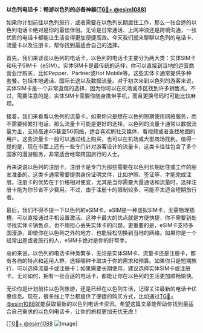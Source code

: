 **以色列电话卡：畅游以色列的必备神器[[TG💪+ @esim1088](https://t.me/s/esim1088)]**

如果你计划前往以色列旅行，或者需要在以色列长期居住工作，那么一张合适的以色列电话卡绝对是你的最佳伴侣。无论是日常通话、上网冲浪还是跨境沟通，一张优质的电话卡都能让生活变得更加便捷高效。今天我们就来聊聊以色列的电话卡、流量卡以及注册卡，帮你找到最适合自己的选择。

首先，我们来谈谈以色列的电话卡。以色列的电话卡主要分为两大类：实体SIM卡和电子SIM卡（eSIM）。实体SIM卡是最传统的选择，你可以直接到当地的运营商营业厅购买，比如Pepper、Partner或Hot Mobile等。这些实体卡通常提供多种套餐，包括本地通话、国际长途以及数据流量。对于初次来到以色列的游客来说，实体SIM卡是一个非常直观的选择，因为你可以在机场或市区找到许多销售点。不过，需要注意的是，实体SIM卡需要你随身携带手机，而且更换号码时可能比较麻烦。

接着，我们来看看以色列的流量卡。如果你只是想在以色列短期使用网络服务，而不需要频繁打电话，那么流量卡可能是更好的选择。以色列的流量卡通常以数据流量为主，支持高速4G甚至5G网络，适合喜欢刷社交媒体、看视频或者查找地图的用户。这些流量卡一般可以通过线上购买，也可以在机场或大型商场找到。值得一提的是，现在市面上还有一些专门针对游客设计的流量卡，这类卡往往包含了多个国家的漫游服务，非常适合经常跨国旅行的人士。

再来说说以色列的注册卡。注册卡是专门为那些需要在以色列长期居住或工作的朋友准备的。这类卡通常需要提供身份证明文件，比如护照、签证等，才能完成注册。注册卡的优势在于价格相对便宜，尤其是当你需要大量通话和流量时，选择注册卡能为你节省不少费用。不过，由于注册卡的限制较多，可能不太适合短期旅行者。

最后，我们不得不提一下以色列的eSIM卡。eSIM是一种虚拟SIM卡，无需物理插槽，可以直接通过手机设置激活。这种卡最大的优点就是方便快捷，你不需要到处寻找实体卡销售点，也不用担心丢失实体卡的问题。更重要的是，eSIM卡支持多国漫游，即使你在以色列之外的地方，也能轻松切换到当地的网络。如果你是一个经常出差或者旅行的人，eSIM卡绝对是你的好帮手。

总的来说，以色列的电话卡种类繁多，无论是实体SIM卡、流量卡还是注册卡，都有各自的特点和适用人群。选择哪种卡取决于你的需求和预算。如果你只是短期旅行，可以选择流量卡或注册卡；如果需要长期使用，建议选择实体SIM卡或注册卡。无论如何，拥有一张合适的电话卡，都能让你在以色列的生活更加顺畅愉快。

无论你是计划前往以色列旅游，还是已经在以色列生活，记得关注最新的电话卡优惠信息。现在，很多线上平台都提供了便捷的购买方式，比如通过[TG💪+ @esim1088](https://t.me/s/esim1088)就能获取最新的以色列电话卡资讯。希望这篇文章能帮助你找到最适合自己需求的以色列电话卡，让你的旅程更加无忧无虑！

[[TG💪+ @esim1088](https://t.me/s/esim1088) ![Image](https://i.postimg.cc/4NQfJmqS/Snipaste-2025-05-13-00-14-12.png)]
